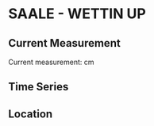 # SAALE - WETTIN UP

## Current Measurement

Current measurement: <Value topic="rivers/pegel-online/SAALE/WETTIN_UP/measurementValue"/> cm

## Time Series

<TimeSeries topic="rivers/pegel-online/SAALE/WETTIN_UP/measurementValue" period="week" />

## Location

<WorldMap>
  <Marker lat="51.58234223905053" lon="11.792977813073662" labelTopic="rivers/pegel-online/SAALE/WETTIN_UP" />
</WorldMap>
